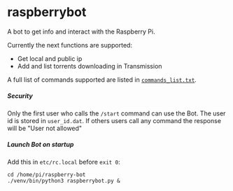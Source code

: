 raspberrybot
=============

A bot to get info and interact with the Raspberry Pi.

 Currently the next functions are supported:
 - Get local and public ip
 - Add and list torrents downloading in Transmission

A full list of commands supported are listed in [`commands_list.txt`](../master/commands_list.txt).

##### Security

Only the first user who calls the `/start` command can use the Bot. The user id is stored in `user_id.dat`. If others
users call any command the response will be "User not allowed"

##### Launch Bot on startup

Add this in `etc/rc.local` before `exit 0`:
```
cd /home/pi/raspberry-bot
./venv/bin/python3 raspberrybot.py &
```
